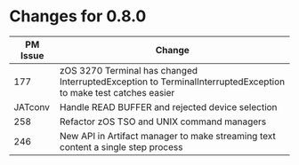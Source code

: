# Changes for 0.8.0

| PM Issue      | Change        |
| ------------- | ------------- |
| 177  | zOS 3270 Terminal has changed InterruptedException to TerminalInterruptedException to make test catches easier |
| JATconv | Handle READ BUFFER and rejected device selection |
| 258 | Refactor zOS TSO and UNIX command managers |
| 246 | New API in Artifact manager to make streaming text content a single step process |
